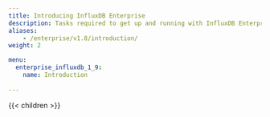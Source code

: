 ```yaml
---
title: Introducing InfluxDB Enterprise
description: Tasks required to get up and running with InfluxDB Enterprise.
aliases:
    - /enterprise/v1.8/introduction/
weight: 2

menu:
  enterprise_influxdb_1_9:
    name: Introduction
    
---
```


{{< children >}}
